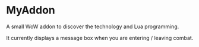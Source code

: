 # MyAddon
A small WoW addon to discover the technology and Lua programming.

It currently displays a message box when you are entering / leaving combat.
